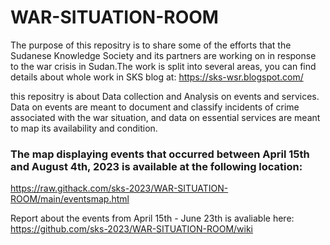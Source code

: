 # WAR-SITUATION-ROOM


The purpose of this repositry is to share some of the efforts that the Sudanese Knowledge Society and its partners are working on in response to the war crisis in Sudan.The work is split into several areas, you can find details about whole work in SKS blog at: 
https://sks-wsr.blogspot.com/

this repositry is about Data collection and Analysis on events and services. Data on events are meant to document and classify incidents of crime associated with the war situation, and data on essential services are meant to map its availability and condition.
### The map displaying events that occurred between April 15th and August 4th, 2023 is available at the following location:
https://raw.githack.com/sks-2023/WAR-SITUATION-ROOM/main/eventsmap.html

Report about the events from April 15th - June 23th is avaliable here:
https://github.com/sks-2023/WAR-SITUATION-ROOM/wiki

